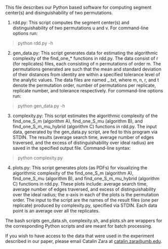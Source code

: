 This file describes our Python based software for computing segment 
center(s) and disinguishability of two permutations.

1. rdd.py: This script computes the segment center(s) and distinguishability 
of two permutations u and v. For command-line options run:

> python rdd.py -h

2. gen_data.py: This script generates data for estimating the algorithmic 
complexity of the find_one_* functions in rdd.py. The data consist of r 
(for replicates) files, each consisting of n permutations of order m. The 
permutations generated are such that the mean and standard deviation of 
their distances from identity are within a specified tolerance level of the 
analytic values. The data files are named <m>_<n>_<r>_<t>.txt, where m, n, r, 
and t denote the permutation order, number of permutations per replicate, 
replicate number, and tolerance respectively. For command-line options run: 

> python gen_data.py -h

3. complexity.py: This script estimates the algorithmic complexity of the 
find_one_S_m (algorithm A), find_one_S_mu (algorithm B), and 
find_one_S_m_mu_hybrid (algorithm C) functions in rdd.py. The input data, 
generated by the gen_data.py script, are fed to this program via STDIN. The 
results (average search time, average number of edges traversed, and the 
excess of distinguishability over ideal radius) are saved in the specified 
output file. Command-line syntax:

> python complexity.py <outfile>

4. plots.py: This script generates plots (as PDFs) for visualizing the 
algorithmic complexity of the find_one_S_m (algorithm A), find_one_S_mu 
(algorithm B), and find_one_S_m_mu_hybrid (algorithm C) functions in rdd.py. 
These plots include: average search time, average number of edges traversed, 
and excess of distinguishability over the ideal radius; the x-axis in each of 
the plots is the permutation order. The input to the script are the 
names of the result files (one per replicate) produced by complexity.py, 
specified via STDIN. Each data point is an average over all the replicates.

The bash scripts gen_data.sh, complexity.sh, and plots.sh are wrappers 
for the corresponding Python scripts and are meant for batch processing.

If you wish to have access to the data that were used in the experiment 
described in our paper, please email Catalin Zara at catalin.zara@umb.edu.
